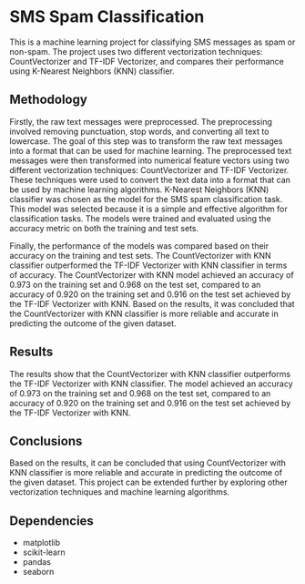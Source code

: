 # SMS Spam Classification

This is a machine learning project for classifying SMS messages as spam or non-spam. The project uses two different vectorization techniques: CountVectorizer and TF-IDF Vectorizer, and compares their performance using K-Nearest Neighbors (KNN) classifier.

## Methodology

Firstly, the raw text messages were preprocessed. The preprocessing involved removing punctuation, stop words, and converting all text to lowercase. The goal of this step was to transform the raw text messages into a format that can be used for machine learning. The preprocessed text messages were then transformed into numerical feature vectors using two different vectorization techniques: CountVectorizer and TF-IDF Vectorizer. These techniques were used to convert the text data into a format that can be used by machine learning algorithms. K-Nearest Neighbors (KNN) classifier was chosen as the model for the SMS spam classification task. This model was selected because it is a simple and effective algorithm for classification tasks. The models were trained and evaluated using the accuracy metric on both the training and test sets. 

Finally, the performance of the models was compared based on their accuracy on the training and test sets. The CountVectorizer with KNN classifier outperformed the TF-IDF Vectorizer with KNN classifier in terms of accuracy. The CountVectorizer with KNN model achieved an accuracy of 0.973 on the training set and 0.968 on the test set, compared to an accuracy of 0.920 on the training set and 0.916 on the test set achieved by the TF-IDF Vectorizer with KNN. Based on the results, it was concluded that the CountVectorizer with KNN classifier is more reliable and accurate in predicting the outcome of the given dataset.

## Results

The results show that the CountVectorizer with KNN classifier outperforms the TF-IDF Vectorizer with KNN classifier. The model achieved an accuracy of 0.973 on the training set and 0.968 on the test set, compared to an accuracy of 0.920 on the training set and 0.916 on the test set achieved by the TF-IDF Vectorizer with KNN.

## Conclusions

Based on the results, it can be concluded that using CountVectorizer with KNN classifier is more reliable and accurate in predicting the outcome of the given dataset. This project can be extended further by exploring other vectorization techniques and machine learning algorithms.

## Dependencies

* matplotlib  
* scikit-learn  
* pandas  
* seaborn
